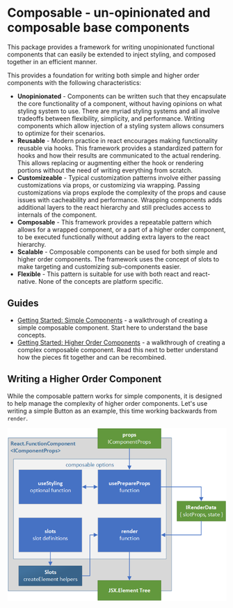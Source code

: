 # Composable - un-opinionated and composable base components

This package provides a framework for writing unopinionated functional components that can easily be extended to inject styling, and composed together in an efficient manner.

This provides a foundation for writing both simple and higher order components with the following characteristics:

- **Unopinionated** - Components can be written such that they encapsulate the core functionality of a component, without having opinions on what styling system to use. There are myriad styling systems and all involve tradeoffs between flexibility, simplicity, and performance. Writing components which allow injection of a styling system allows consumers to optimize for their scenarios.
- **Reusable** - Modern practice in react encourages making functionality reusable via hooks. This framework provides a standardized pattern for hooks and how their results are communicated to the actual rendering. This allows replacing or augmenting either the hook or rendering portions without the need of writing everything from scratch.
- **Customizeable** - Typical customization patterns involve either passing customizations via props, or customizing via wrapping. Passing customizations via props explode the complexity of the props and cause issues with cacheability and performance. Wrapping components adds additional layers to the react hierarchy and still precludes access to internals of the component.
- **Composable** - This framework provides a repeatable pattern which allows for a wrapped component, or a part of a higher order component, to be executed functionally without adding extra layers to the react hierarchy.
- **Scalable** - Composable components can be used for both simple and higher order components. The framework uses the concept of slots to make targeting and customizing sub-components easier.
- **Flexible** - This pattern is suitable for use with both react and react-native. None of the concepts are platform specific.

## Guides

- [Getting Started: Simple Components](./docs/GuideSimple.md) - a walkthrough of creating a simple composable component. Start here to understand the base concepts.
- [Getting Started: Higher Order Components](./docs/GuideHOC.md) - a walkthrough of creating a complex composable component. Read this next to better understand how the pieces fit together and can be recombined.

## Writing a Higher Order Component

While the composable pattern works for simple components, it is designed to help manage the complexity of higher order components. Let's use writing a simple Button as an example, this time working backwards from `render`.

![Composable Component Diagram](./docs/Composable.png)
